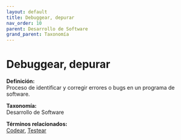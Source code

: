 ```yaml
---
layout: default
title: Debuggear, depurar
nav_order: 10
parent: Desarrollo de Software
grand_parent: Taxonomía
---
```


# Debuggear, depurar

**Definición:**  
Proceso de identificar y corregir errores o bugs en un programa de software.

**Taxonomía:**  
Desarrollo de Software

**Términos relacionados:**  
[Codear](https://maleniski.github.io/diccionario-angl-tec-mx/docs/taxonomia/codear/codear.html), [Testear](https://maleniski.github.io/diccionario-angl-tec-mx/docs/taxonomia/testear/testear.html)
